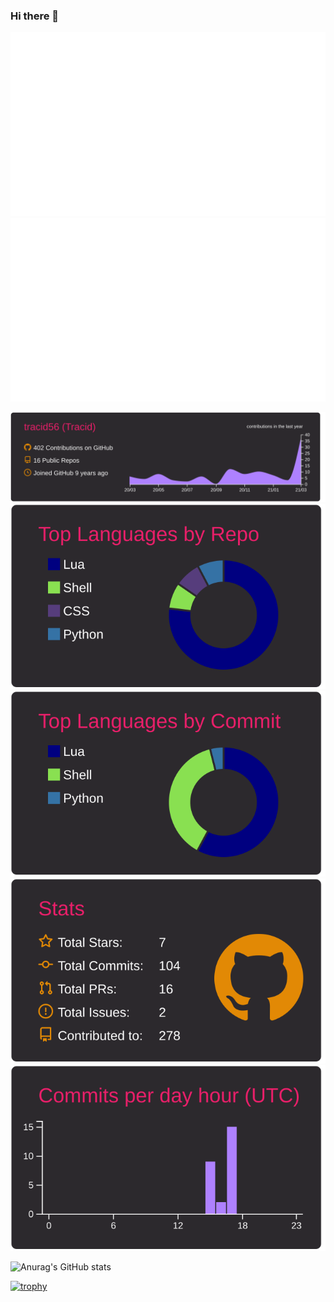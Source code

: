 ### Hi there 👋

![](https://github.com/tracid56/github-stats/blob/master/generated/overview.svg)
![](https://github.com/tracid56/github-stats/blob/master/generated/languages.svg)

![](https://github.com/tracid56/generateprofile/raw/master/profile-summary-card-output/monokai/0-profile-details.svg)
![](https://github.com/tracid56/generateprofile/raw/master/profile-summary-card-output/monokai/1-repos-per-language.svg)
![](https://github.com/tracid56/generateprofile/raw/master/profile-summary-card-output/monokai/2-most-commit-language.svg)
![](https://github.com/tracid56/generateprofile/raw/master/profile-summary-card-output/monokai/3-stats.svg)
![](https://github.com/tracid56/generateprofile/raw/master/profile-summary-card-output/monokai/4-productive-time.svg)

![Anurag's GitHub stats](https://github-readme-stats.vercel.app/api?username=tracid56&show_icons=true&theme=tokyonight)

[![trophy](https://github-profile-trophy.vercel.app/?username=tracid56&theme=onedark)](https://github.com/ryo-ma/github-profile-trophy)



<!--
**tracid56/tracid56** is a ✨ _special_ ✨ repository because its `README.md` (this file) appears on your GitHub profile.

Here are some ideas to get you started:

- 🔭 I’m currently working on ...
- 🌱 I’m currently learning ...
- 👯 I’m looking to collaborate on ...
- 🤔 I’m looking for help with ...
- 💬 Ask me about ...
- 📫 How to reach me: ...
- 😄 Pronouns: ...
- ⚡ Fun fact: ...
-->
